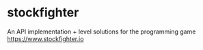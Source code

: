 # stockfighter
An API implementation + level solutions for the programming game https://www.stockfighter.io
